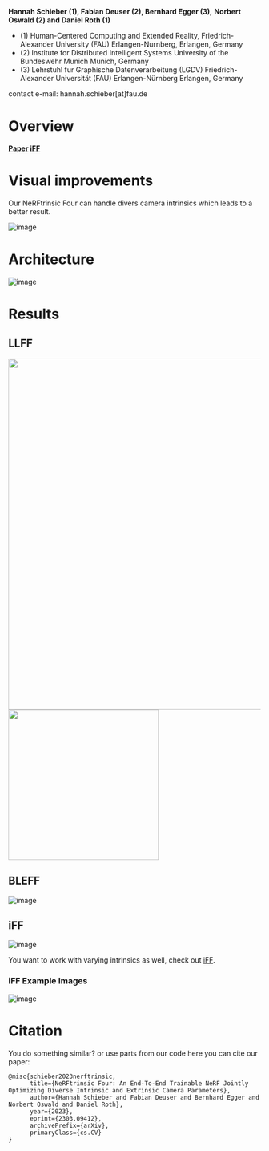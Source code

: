 

**Hannah Schieber (1), Fabian Deuser (2), Bernhard Egger (3),**
**Norbert Oswald (2) and Daniel Roth (1)**

- (1) Human-Centered Computing and Extended Reality, Friedrich-Alexander University (FAU) Erlangen-Nurnberg, Erlangen, Germany 
- (2) Institute for Distributed Intelligent Systems University of the Bundeswehr Munich Munich, Germany
- (3) Lehrstuhl fur Graphische Datenverarbeitung (LGDV) Friedrich-Alexander Universität (FAU) Erlangen-Nürnberg Erlangen, Germany

contact e-mail: hannah.schieber[at]fau.de

# Overview

**[Paper](https://arxiv.org/pdf/2303.09412.pdf) [iFF](https://drive.google.com/file/d/1deYczPDEcsInCD4MkSKeH_ZMbq_TGGi4/view)**

# Visual improvements

Our NeRFtrinsic Four can handle divers camera intrinsics which leads to a better result.

![image](https://user-images.githubusercontent.com/22636930/231704734-de5774b9-7af6-4f77-ade1-92b5431bfe0a.png) 

# Architecture

![image](https://user-images.githubusercontent.com/22636930/231704527-8c070d6b-0ac8-4432-9bd2-17725a04d191.png)

# Results
## LLFF

<img src="https://user-images.githubusercontent.com/22636930/231704938-ae113dbc-d15f-4540-91fc-3deb95ebf8c8.png" width="700"/> <img src="https://user-images.githubusercontent.com/22636930/231704635-d8697cbe-bce4-4907-a306-04b9ea654e96.png" width="300"/> 


## BLEFF  
![image](https://user-images.githubusercontent.com/22636930/231705973-028f4b1e-27c3-4d3e-ba24-038afd04ce6c.png)  

## iFF

![image](https://user-images.githubusercontent.com/22636930/231706040-cb0ef15e-f923-419c-a71c-4d910c5220b4.png)  

You want to work with varying intrinsics as well, check out [iFF](https://drive.google.com/file/d/1deYczPDEcsInCD4MkSKeH_ZMbq_TGGi4/view).


### iFF Example Images

![image](https://user-images.githubusercontent.com/22636930/231706690-bfa8a920-4800-48aa-9104-6dc0c33d4c4b.png)

# Citation

You do something similar? or use parts from our code here you can cite our paper:

```
@misc{schieber2023nerftrinsic,
      title={NeRFtrinsic Four: An End-To-End Trainable NeRF Jointly Optimizing Diverse Intrinsic and Extrinsic Camera Parameters}, 
      author={Hannah Schieber and Fabian Deuser and Bernhard Egger and Norbert Oswald and Daniel Roth},
      year={2023},
      eprint={2303.09412},
      archivePrefix={arXiv},
      primaryClass={cs.CV}
}
```

